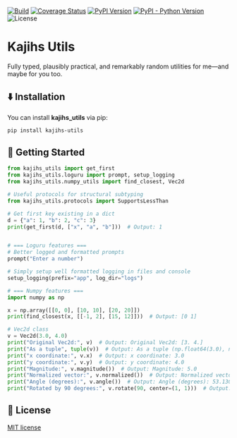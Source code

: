 [![Build][github-ci-image]][github-ci-link]
[![Coverage Status][codecov-image]][codecov-link]
[![PyPI Version][pypi-image]][pypi-link]
[![PyPI - Python Version][python-image]][pypi-link]
![License][license-image]

# Kajihs Utils

Fully typed, plausibly practical, and remarkably random utilities for me—and maybe for you too.

## ⬇️ Installation

You can install **kajihs_utils** via pip:

```bash
pip install kajihs-utils
```

## 🏃 Getting Started

```python:dev/readme_snippets/formatted/features_demo.py
from kajihs_utils import get_first
from kajihs_utils.loguru import prompt, setup_logging
from kajihs_utils.numpy_utils import find_closest, Vec2d

# Useful protocols for structural subtyping
from kajihs_utils.protocols import SupportsLessThan

# Get first key existing in a dict
d = {"a": 1, "b": 2, "c": 3}
print(get_first(d, ["x", "a", "b"]))  # Output: 1


# === Loguru features ===
# Better logged and formatted prompts
prompt("Enter a number")  

# Simply setup well formatted logging in files and console
setup_logging(prefix="app", log_dir="logs")

# === Numpy features ===
import numpy as np

x = np.array([[0, 0], [10, 10], [20, 20]])
print(find_closest(x, [[-1, 2], [15, 12]]))  # Output: [0 1]

# Vec2d class
v = Vec2d(3.0, 4.0)
print("Original Vec2d:", v)  # Output: Original Vec2d: [3. 4.]
print("As a tuple", tuple(v))  # Output: As a tuple (np.float64(3.0), np.float64(4.0))
print("x coordinate:", v.x)  # Output: x coordinate: 3.0
print("y coordinate:", v.y)  # Output: y coordinate: 4.0
print("Magnitude:", v.magnitude())  # Output: Magnitude: 5.0
print("Normalized vector:", v.normalized())  # Output: Normalized vector: [0.6 0.8]
print("Angle (degrees):", v.angle())  # Output: Angle (degrees): 53.13010235415598
print("Rotated by 90 degrees:", v.rotate(90, center=(1, 1)))  # Output: Rotated by 90 degrees: [-2.  3.]
```

## 🧾 License

[MIT license](LICENSE)

<!-- Links -->
[github-ci-image]: https://github.com/Kajiih/kajihs_utils/actions/workflows/build.yml/badge.svg?branch=main
[github-ci-link]: https://github.com/Kajiih/kajihs_utils/actions?query=workflow%3Abuild+branch%3Amain

[codecov-image]: https://img.shields.io/codecov/c/github/Kajiih/kajihs_utils/main.svg?logo=codecov&logoColor=aaaaaa&labelColor=333333
[codecov-link]: https://codecov.io/github/Kajiih/kajihs_utils

[pypi-image]: https://img.shields.io/pypi/v/kajihs-utils.svg?logo=pypi&logoColor=aaaaaa&labelColor=333333
[pypi-link]: https://pypi.python.org/pypi/kajihs-utils

[python-image]: https://img.shields.io/pypi/pyversions/kajihs-utils?logo=python&logoColor=aaaaaa&labelColor=333333
[license-image]: https://img.shields.io/badge/license-MIT_license-blue.svg?labelColor=333333
